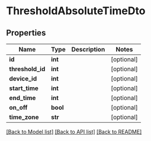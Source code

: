# ThresholdAbsoluteTimeDto

## Properties
Name | Type | Description | Notes
------------ | ------------- | ------------- | -------------
**id** | **int** |  | [optional] 
**threshold_id** | **int** |  | [optional] 
**device_id** | **int** |  | [optional] 
**start_time** | **int** |  | [optional] 
**end_time** | **int** |  | [optional] 
**on_off** | **bool** |  | [optional] 
**time_zone** | **str** |  | [optional] 

[[Back to Model list]](../README.md#documentation-for-models) [[Back to API list]](../README.md#documentation-for-api-endpoints) [[Back to README]](../README.md)

